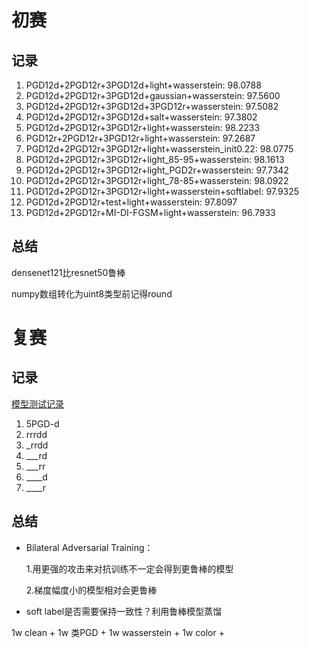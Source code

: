 # 初赛

## 记录

1. PGD12d+2PGD12r+3PGD12d+light+wasserstein: 98.0788
2. PGD12d+2PGD12r+3PGD12d+gaussian+wasserstein: 97.5600
3. PGD12d+2PGD12r+3PGD12d+3PGD12r+wasserstein: 97.5082
4. PGD12d+2PGD12r+3PGD12d+salt+wasserstein: 97.3802
5. PGD12d+2PGD12r+3PGD12r+light+wasserstein: 98.2233
6. PGD12r+2PGD12r+3PGD12r+light+wasserstein: 97.2687
7. PGD12d+2PGD12r+3PGD12r+light+wasserstein_init0.22: 98.0775
8. PGD12d+2PGD12r+3PGD12r+light_85-95+wasserstein: 98.1613
9. PGD12d+2PGD12r+3PGD12r+light_PGD2r+wasserstein: 97.7342
10. PGD12d+2PGD12r+3PGD12r+light_78-85+wasserstein: 98.0922
11. PGD12d+2PGD12r+3PGD12r+light+wasserstein+softlabel: 97.9325
12. PGD12d+2PGD12r+test+light+wasserstein: 97.8097
12. PGD12d+2PGD12r+MI-DI-FGSM+light+wasserstein: 96.7933

## 总结

densenet121比resnet50鲁棒

numpy数组转化为uint8类型前记得round

# 复赛
## 记录
[模型测试记录](https://docs.qq.com/sheet/DTXZHZWhRSGFpYUps?tab=BB08J2)
1. 5PGD-d
2. rrrdd
3. _rrdd
4. ___rd
5. ___rr
6. ____d
7. ____r

## 总结

+ Bilateral Adversarial Training：

    1.用更强的攻击来对抗训练不一定会得到更鲁棒的模型

    2.梯度幅度小的模型相对会更鲁棒

+ soft label是否需要保持一致性？利用鲁棒模型蒸馏

1w clean + 1w 类PGD + 1w wasserstein + 1w color +
